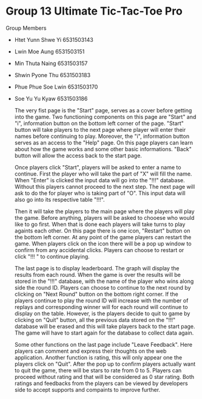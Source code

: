 Group 13
Ultimate Tic-Tac-Toe Pro
==================

Group Members
- Htet Yunn Shwe Yi         6531503143
- Lwin Moe Aung             6531503151
- Min Thuta Naing           6531503157
- Shwin Pyone Thu           6531503183
- Phue Phue Soe Lwin        6531503170
- Soe Yu Yu Kyaw            6531503186 

  The very fist page is the "Start" page, serves as a cover before getting into the game. Two functioning components on this page are "Start" and "i", information button on the bottom left corner of the page. "Start" button will take players to the next page where player will enter their names before continuing to play. Moreover, the "i", information button serves as an access to the "Help" page. On this page players can learn about how the game works and some other basic informations. "Back" button will allow the access back to the start page.

  Once players click "Start", players will be asked to enter a name to continue. First the player who will take the part of "X" will fill the name. When "Enter" is clicked the input data will go into the "!!!" database. Without this players cannot proceed to the next step. The next page will ask to do the for player who is taking part of "O". This input data will also go into its respective table "!!!".
 
  Then it will take the players to the main page where the players will play the game. Before anything, players will be asked to chooese who would like to go first. When that is done each players will take turns to play againts each other. On this page there is one icon, "Restart" button on the bottom left corner. At any point of the game players can restart the game. When players click on the icon there will be a pop up window to confirm from any accidental clicks. Players can choose to restart or click "!!! " to continue playing.

  The last page is to display leaderboard. The graph will display the results from each round. When the game is over the results will be stored in the "!!!" database, with the name of the player who wins along side the round ID. Players can choose to continue to the next round by clicking on "Next Round" button on the bottom right corner. If the players continue to play the round ID will increase with the number of replays and corresponding winner will for each round will continue to display on the table. However, is the players decide to quit to game by clicking on "Quit" button, all the previous data stored on the "!!!" database will be erased and this will take players back to the start page. The game will have to start again for the database to collect data again.

  Some other functions on the last page include "Leave Feedback". Here players can comment and express their thoughts on the web application. Another function is rating, this will only appear one the players click on "Quit". After the pop up to confirm players actually want to quit the game, there will be stars to rate from 0 to 5. Players can proceed without rating and that will be considered as 0 star rating. Both ratings and feedbacks from the players can be viewed by developers side to accept supports and compaints to improve further. 
